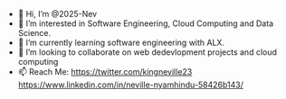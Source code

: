 - 👋 Hi, I’m @2025-Nev
- 👀 I’m interested in Software Engineering, Cloud Computing and Data Science.
- 🌱 I’m currently learning software engineering with ALX.
- 💞️ I’m looking to collaborate on web dedevlopment projects and cloud computing
- 📫 Reach Me: 
https://twitter.com/kingneville23
https://www.linkedin.com/in/neville-nyamhindu-58426b143/

<!---
2025-Nev/2025-Nev is a ✨ special ✨ repository because its `README.md` (this file) appears on your GitHub profile.
You can click the Preview link to take a look at your changes.
--->
